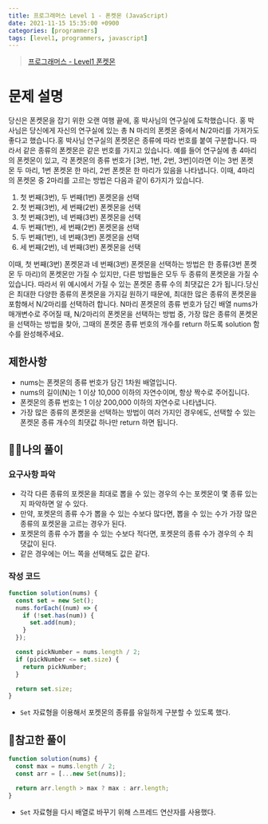 ```yaml
---
title: 프로그래머스 Level 1 - 폰켓몬 (JavaScript)
date: 2021-11-15 15:35:00 +0900
categories: [programmers]
tags: [level1, programmers, javascript]
---
```


> [프로그래머스 - Level1 폰켓몬](https://programmers.co.kr/learn/courses/30/lessons/1845)

# 문제 설명

당신은 폰켓몬을 잡기 위한 오랜 여행 끝에, 홍 박사님의 연구실에 도착했습니다. 홍 박사님은 당신에게 자신의 연구실에 있는 총 N 마리의 폰켓몬 중에서 N/2마리를 가져가도 좋다고 했습니다.홍 박사님 연구실의 폰켓몬은 종류에 따라 번호를 붙여 구분합니다. 따라서 같은 종류의 폰켓몬은 같은 번호를 가지고 있습니다. 예를 들어 연구실에 총 4마리의 폰켓몬이 있고, 각 폰켓몬의 종류 번호가 [3번, 1번, 2번, 3번]이라면 이는 3번 폰켓몬 두 마리, 1번 폰켓몬 한 마리, 2번 폰켓몬 한 마리가 있음을 나타냅니다. 이때, 4마리의 폰켓몬 중 2마리를 고르는 방법은 다음과 같이 6가지가 있습니다.

1. 첫 번째(3번), 두 번째(1번) 폰켓몬을 선택
2. 첫 번째(3번), 세 번째(2번) 폰켓몬을 선택
3. 첫 번째(3번), 네 번째(3번) 폰켓몬을 선택
4. 두 번째(1번), 세 번째(2번) 폰켓몬을 선택
5. 두 번째(1번), 네 번째(3번) 폰켓몬을 선택
6. 세 번째(2번), 네 번째(3번) 폰켓몬을 선택

이때, 첫 번째(3번) 폰켓몬과 네 번째(3번) 폰켓몬을 선택하는 방법은 한 종류(3번 폰켓몬 두 마리)의 폰켓몬만 가질 수 있지만, 다른 방법들은 모두 두 종류의 폰켓몬을 가질 수 있습니다. 따라서 위 예시에서 가질 수 있는 폰켓몬 종류 수의 최댓값은 2가 됩니다.당신은 최대한 다양한 종류의 폰켓몬을 가지길 원하기 때문에, 최대한 많은 종류의 폰켓몬을 포함해서 N/2마리를 선택하려 합니다. N마리 폰켓몬의 종류 번호가 담긴 배열 nums가 매개변수로 주어질 때, N/2마리의 폰켓몬을 선택하는 방법 중, 가장 많은 종류의 폰켓몬을 선택하는 방법을 찾아, 그때의 폰켓몬 종류 번호의 개수를 return 하도록 solution 함수를 완성해주세요.

## 제한사항

- nums는 폰켓몬의 종류 번호가 담긴 1차원 배열입니다.
- nums의 길이(N)는 1 이상 10,000 이하의 자연수이며, 항상 짝수로 주어집니다.
- 폰켓몬의 종류 번호는 1 이상 200,000 이하의 자연수로 나타냅니다.
- 가장 많은 종류의 폰켓몬을 선택하는 방법이 여러 가지인 경우에도, 선택할 수 있는 폰켓몬 종류 개수의 최댓값 하나만 return 하면 됩니다.

## 🙋‍♂️나의 풀이

### 요구사항 파악

- 각각 다른 종류의 포켓몬을 최대로 뽑을 수 있는 경우의 수는 포켓몬이 몇 종류 있는 지 파악하면 알 수 있다.
- 만약, 포켓몬의 종류 수가 뽑을 수 있는 수보다 많다면, 뽑을 수 있는 수가 가장 많은 종류의 포켓몬을 고르는 경우가 된다.
- 포켓몬의 종류 수가 뽑을 수 있는 수보다 적다면, 포켓몬의 종류 수가 경우의 수 최댓값이 된다.
- 같은 경우에는 어느 쪽을 선택해도 값은 같다.

### 작성 코드

```javascript
function solution(nums) {
  const set = new Set();
  nums.forEach((num) => {
    if (!set.has(num)) {
      set.add(num);
    }
  });

  const pickNumber = nums.length / 2;
  if (pickNumber <= set.size) {
    return pickNumber;
  }

  return set.size;
}
```

- `Set` 자료형을 이용해서 포켓몬의 종류를 유일하게 구분할 수 있도록 했다.

## 👀참고한 풀이

```javascript
function solution(nums) {
  const max = nums.length / 2;
  const arr = [...new Set(nums)];

  return arr.length > max ? max : arr.length;
}
```

- `Set` 자료형을 다시 배열로 바꾸기 위해 스프레드 연산자를 사용했다.
